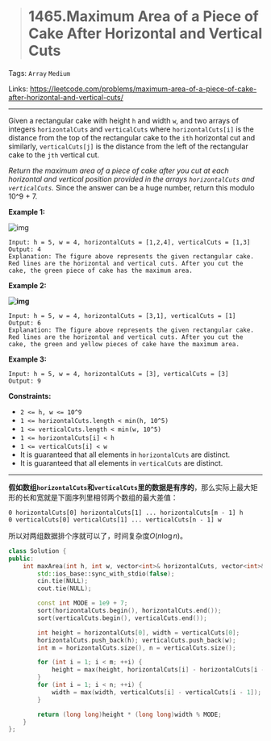 > # 1465.Maximum Area of a Piece of Cake After Horizontal and Vertical Cuts

Tags: `Array` `Medium`

Links: https://leetcode.com/problems/maximum-area-of-a-piece-of-cake-after-horizontal-and-vertical-cuts/

----

Given a rectangular cake with height `h` and width `w`, and two arrays of integers `horizontalCuts` and `verticalCuts` where `horizontalCuts[i]` is the distance from the top of the rectangular cake to the `ith` horizontal cut and similarly, `verticalCuts[j]` is the distance from the left of the rectangular cake to the `jth` vertical cut.

*Return the maximum area of a piece of cake after you cut at each horizontal and vertical position provided in the arrays `horizontalCuts` and `verticalCuts`.* Since the answer can be a huge number, return this modulo 10^9 + 7.

 

**Example 1:**

![img](https://assets.leetcode.com/uploads/2020/05/14/leetcode_max_area_2.png)

```
Input: h = 5, w = 4, horizontalCuts = [1,2,4], verticalCuts = [1,3]
Output: 4 
Explanation: The figure above represents the given rectangular cake. Red lines are the horizontal and vertical cuts. After you cut the cake, the green piece of cake has the maximum area.
```

**Example 2:**

**![img](https://assets.leetcode.com/uploads/2020/05/14/leetcode_max_area_3.png)**

```
Input: h = 5, w = 4, horizontalCuts = [3,1], verticalCuts = [1]
Output: 6
Explanation: The figure above represents the given rectangular cake. Red lines are the horizontal and vertical cuts. After you cut the cake, the green and yellow pieces of cake have the maximum area.
```

**Example 3:**

```
Input: h = 5, w = 4, horizontalCuts = [3], verticalCuts = [3]
Output: 9
```

 

**Constraints:**

- `2 <= h, w <= 10^9`
- `1 <= horizontalCuts.length < min(h, 10^5)`
- `1 <= verticalCuts.length < min(w, 10^5)`
- `1 <= horizontalCuts[i] < h`
- `1 <= verticalCuts[i] < w`
- It is guaranteed that all elements in `horizontalCuts` are distinct.
- It is guaranteed that all elements in `verticalCuts` are distinct.

-----

**假如数组`horizontalCuts`和`verticalCuts`里的数据是有序的**，那么实际上最大矩形的长和宽就是下面序列里相邻两个数组的最大差值：

```
0 horizontalCuts[0] horizontalCuts[1] ... horizontalCuts[m - 1] h
0 verticalCuts[0] verticalCuts[1] ... verticalCuts[n - 1] w
```

所以对两组数据排个序就可以了，时间复杂度$O(n \log n)$。

```c++
class Solution {
public:
    int maxArea(int h, int w, vector<int>& horizontalCuts, vector<int>& verticalCuts) {
        std::ios_base::sync_with_stdio(false);
        cin.tie(NULL);
        cout.tie(NULL);

        const int MODE = 1e9 + 7;
        sort(horizontalCuts.begin(), horizontalCuts.end());
        sort(verticalCuts.begin(), verticalCuts.end());

        int height = horizontalCuts[0], width = verticalCuts[0];
        horizontalCuts.push_back(h); verticalCuts.push_back(w);
        int m = horizontalCuts.size(), n = verticalCuts.size();

        for (int i = 1; i < m; ++i) {
            height = max(height, horizontalCuts[i] - horizontalCuts[i - 1]);
        }
        for (int i = 1; i < n; ++i) {
            width = max(width, verticalCuts[i] - verticalCuts[i - 1]);
        }

        return (long long)height * (long long)width % MODE;
    }
};
```

